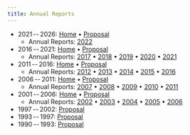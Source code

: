 ```yaml
---
title: Annual Reports
---
```


-   2021 -- 2026: 
    [Home](https://www.nimss.org/projects/18798) •
    [Proposal](https://www.nimss.org/projects/view/mrp/outline/18798)
    -   Annual Reports: 
        [2022](https://www.nimss.org/seas/52142)
-   2016 -- 2021: 
    [Home](https://www.nimss.org/projects/17816) •
    [Proposal](https://www.nimss.org/projects/view/mrp/outline/17816)
    -   Annual Reports: 
        [2017](https://www.nimss.org/seas/51041) • 
        [2018](https://www.nimss.org/seas/51315) • 
        [2019](https://www.nimss.org/seas/51531) • 
        [2020](https://www.nimss.org/seas/51755) • 
        [2021](https://www.nimss.org/seas/51943)
-   2011 -- 2016:
    [Home](https://www.nimss.org/projects/13076) •
    [Proposal](https://www.nimss.org/projects/view/mrp/outline/13076)
    -   Annual Reports: 
        [2012](https://www.nimss.org/seas/34041) •
        [2013](https://www.nimss.org/seas/38881) • 
        [2014](https://www.nimss.org/seas/43741) • 
        [2015](https://www.nimss.org/seas/47861) • 
        [2016](https://www.nimss.org/seas/50825)
-   2006 -- 2011:
    [Home](https://www.nimss.org/projects/7856) •
    [Proposal](https://www.nimss.org/projects/view/mrp/outline/7856)
    -   Annual Reports: 
        [2007](https://www.nimss.org/seas/12061) •
        [2008](https://www.nimss.org/seas/15782) • 
        [2009](https://www.nimss.org/seas/20021) • 
        [2010](https://www.nimss.org/seas/23221) • 
        [2011](https://www.nimss.org/seas/29121)
-   2001 -- 2006:
    [Home](https://www.nimss.org/projects/2001) •
    [Proposal](https://www.nimss.org/projects/view/mrp/outline/2001)
    -   Annual Reports: 
        [2002](https://www.nimss.org/seas/408) •
        [2003](https://www.nimss.org/seas/409) • 
        [2004](https://www.nimss.org/seas/656) • 
        [2005](https://www.nimss.org/seas/3762) • 
        [2006](https://www.nimss.org/seas/9541)
- 1997 -- 2002: [Proposal](../proposals/project1997)
- 1993 -- 1997: [Proposal](../proposals/project1993)
- 1990 -- 1993: [Proposal](../proposals/project1990)
